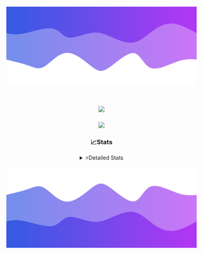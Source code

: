 ![Header](./header.png)
<div align="center">

<h1 align="center">
  <a href="https://git.io/typing-svg">
    <img src="https://readme-typing-svg.herokuapp.com/?lines=Hello,+There!+👋;This+is+chicho.;CEO+on+Hely+Development....;&center=true&size=25">
  </a>
</h1>
  
<p align="center">
  <img src="https://lanyard.cnrad.dev/api/852683595378196480" />
</p>

### 📈Stats
<details>
    <summary> ⚡Detailed Stats</summary>
    <br/>

<!--START_SECTION:waka-->
![Code Time](http://img.shields.io/badge/Code%20Time-249%20hrs%2049%20mins-blue)

![Profile Views](http://img.shields.io/badge/Profile%20Views-3-blue)

**🐱 My GitHub Data** 

> 📦 42.4 kB Used in GitHub's Storage 
 > 
> 🏆 22 Contributions in the Year 2023
 > 
> 🚫 Not Opted to Hire
 > 
> 📜 7 Public Repositories 
 > 
> 🔑 9 Private Repositories 
 > 
**I'm a Night 🦉** 

```text
🌞 Morning                15 commits          ██░░░░░░░░░░░░░░░░░░░░░░░   06.94 % 
🌆 Daytime                28 commits          ███░░░░░░░░░░░░░░░░░░░░░░   12.96 % 
🌃 Evening                108 commits         ████████████░░░░░░░░░░░░░   50.00 % 
🌙 Night                  65 commits          ████████░░░░░░░░░░░░░░░░░   30.09 % 
```
📅 **I'm Most Productive on Tuesday** 

```text
Monday                   13 commits          ██░░░░░░░░░░░░░░░░░░░░░░░   06.02 % 
Tuesday                  44 commits          █████░░░░░░░░░░░░░░░░░░░░   20.37 % 
Wednesday                42 commits          █████░░░░░░░░░░░░░░░░░░░░   19.44 % 
Thursday                 26 commits          ███░░░░░░░░░░░░░░░░░░░░░░   12.04 % 
Friday                   33 commits          ████░░░░░░░░░░░░░░░░░░░░░   15.28 % 
Saturday                 23 commits          ███░░░░░░░░░░░░░░░░░░░░░░   10.65 % 
Sunday                   35 commits          ████░░░░░░░░░░░░░░░░░░░░░   16.20 % 
```


📊 **This Week I Spent My Time On** 

```text
🕑︎ Time Zone: America/Argentina/Buenos_Aires

💬 Programming Languages: 
C#                       3 hrs 44 mins       ████████████░░░░░░░░░░░░░   47.07 % 
Python                   1 hr 59 mins        ██████░░░░░░░░░░░░░░░░░░░   25.14 % 
HTML                     1 hr 10 mins        ████░░░░░░░░░░░░░░░░░░░░░   14.78 % 
Other                    33 mins             ██░░░░░░░░░░░░░░░░░░░░░░░   07.07 % 
JavaScript               16 mins             █░░░░░░░░░░░░░░░░░░░░░░░░   03.39 % 

🔥 Editors: 
Visual Studio            4 hrs 17 mins       ██████████████░░░░░░░░░░░   54.14 % 
VS Code                  3 hrs 38 mins       ███████████░░░░░░░░░░░░░░   45.86 % 

🐱‍💻 Projects: 
Hate                     4 hrs 17 mins       ██████████████░░░░░░░░░░░   54.14 % 
Unknown Project          2 hrs 15 mins       ███████░░░░░░░░░░░░░░░░░░   28.35 % 
Coder                    1 hr 22 mins        ████░░░░░░░░░░░░░░░░░░░░░   17.42 % 
ocean-backend            0 secs              ░░░░░░░░░░░░░░░░░░░░░░░░░   00.09 % 

💻 Operating System: 
Windows                  7 hrs 56 mins       █████████████████████████   100.00 % 
```

**I Mostly Code in JavaScript** 

```text
JavaScript               8 repos             █████████░░░░░░░░░░░░░░░░   36.36 % 
CSS                      3 repos             ███░░░░░░░░░░░░░░░░░░░░░░   13.64 % 
HTML                     2 repos             ██░░░░░░░░░░░░░░░░░░░░░░░   09.09 % 
C#                       2 repos             ██░░░░░░░░░░░░░░░░░░░░░░░   09.09 % 
Batchfile                1 repo              █░░░░░░░░░░░░░░░░░░░░░░░░   04.55 % 
```




 Last Updated on 06/08/2023 00:57:24 UTC
<!--END_SECTION:waka-->
</details>

![Footer](./footer.png)
